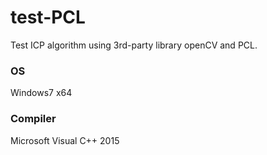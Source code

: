# test-PCL
Test ICP algorithm using 3rd-party library openCV and PCL.  
  
### OS  
Windows7 x64  
### Compiler  
Microsoft Visual C++ 2015  
